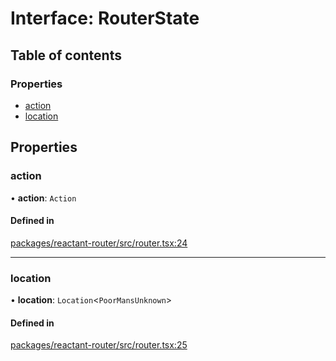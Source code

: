 # Interface: RouterState

## Table of contents

### Properties

- [action](RouterState.md#action)
- [location](RouterState.md#location)

## Properties

### action

• **action**: `Action`

#### Defined in

[packages/reactant-router/src/router.tsx:24](https://github.com/unadlib/reactant/blob/f9546913/packages/reactant-router/src/router.tsx#L24)

___

### location

• **location**: `Location`<`PoorMansUnknown`\>

#### Defined in

[packages/reactant-router/src/router.tsx:25](https://github.com/unadlib/reactant/blob/f9546913/packages/reactant-router/src/router.tsx#L25)
